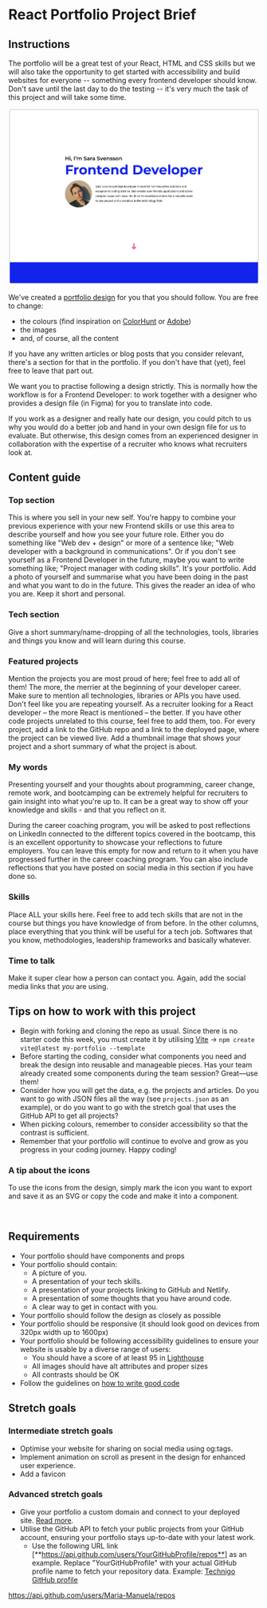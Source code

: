 # React Portfolio Project Brief

## Instructions

The portfolio will be a great test of your React, HTML and CSS skills but we will also take the opportunity to get started with accessibility and build websites for everyone -- something every frontend developer should know. Don't save until the last day to do the testing -- it's very much the task of this project and will take some time.

<img src="https://github.com/Technigo/project-portfolio/blob/main/Preview-PortfolioWebDev-Technigo.png" alt="" />

We've created a [portfolio design](https://www.figma.com/file/ZMIWBimuoSDHXp7CdtkrA3/Web-Dev-Portfolio-%7C-new-version?type=design&node-id=1862-60&mode=design&t=clNc4tmMHa8uA3GO-0) for you that you should follow. You are free to change:

- the colours (find inspiration on [ColorHunt](https://colorhunt.co/) or [Adobe](https://color.adobe.com/create/color-wheel/))
- the images
- and, of course, all the content

If you have any written articles or blog posts that you consider relevant, there's a section for that in the portfolio. If you don't have that (yet), feel free to leave that part out.

We want you to practise following a design strictly. This is normally how the workflow is for a Frontend Developer: to work together with a designer who provides a design file (in Figma) for you to translate into code.

If you work as a designer and really hate our design, you could pitch to us why you would do a better job and hand in your own design file for us to evaluate. But otherwise, this design comes from an experienced designer in collaboration with the expertise of a recruiter who knows what recruiters look at.

## Content guide

### **Top section**

This is where you sell in your new self. You're happy to combine your previous experience with your new Frontend skills or use this area to describe yourself and how you see your future role. Either you do something like "Web dev + design" or more of a sentence like; "Web developer with a background in communications". Or if you don't see yourself as a Frontend Developer in the future, maybe you want to write something like; "Project manager with coding skills". It's your portfolio. Add a photo of yourself and summarise what you have been doing in the past and what you want to do in the future. This gives the reader an idea of who you are. Keep it short and personal.

### **Tech section**

Give a short summary/name-dropping of all the technologies, tools, libraries and things you know and will learn during this course.

### **Featured projects**

Mention the projects you are most proud of here; feel free to add all of them! The more, the merrier at the beginning of your developer career. Make sure to mention all technologies, libraries or APIs you have used. Don't feel like you are repeating yourself. As a recruiter looking for a React developer – the more React is mentioned – the better. If you have other code projects unrelated to this course, feel free to add them, too. For every project, add a link to the GitHub repo and a link to the deployed page, where the project can be viewed live. Add a thumbnail image that shows your project and a short summary of what the project is about.

### **My words**

Presenting yourself and your thoughts about programming, career change, remote work, and bootcamping can be extremely helpful for recruiters to gain insight into what you're up to. It can be a great way to show off your knowledge and skills - and that you reflect on it.

During the career coaching program, you will be asked to post reflections on LinkedIn connected to the different topics covered in the bootcamp, this is an excellent opportunity to showcase your reflections to future employers. You can leave this empty for now and return to it when you have progressed further in the career coaching program. You can also include reflections that you have posted on social media in this section if you have done so.

### **Skills**

Place ALL your skills here. Feel free to add tech skills that are not in the course but things you have knowledge of from before. In the other columns, place everything that you think will be useful for a tech job. Softwares that you know, methodologies, leadership frameworks and basically whatever.

### **Time to talk**

Make it super clear how a person can contact you. Again, add the social media links that _you_ are using.

## Tips on how to work with this project

- Begin with forking and cloning the repo as usual. Since there is no starter code this week, you must create it by utilising [Vite](https://www.notion.so/Vite-15cd27c673d14033a1aae2d63dd37b04?pvs=21) → `npm create vite@latest my-portfolio --template`
- Before starting the coding, consider what components you need and break the design into reusable and manageable pieces. Has your team already created some components during the team session? Great—use them!
- Consider how you will get the data, e.g. the projects and articles. Do you want to go with JSON files all the way (see `projects.json` as an example), or do you want to go with the stretch goal that uses the GitHub API to get all projects?
- When picking colours, remember to consider accessibility so that the contrast is sufficient.
- Remember that your portfolio will continue to evolve and grow as you progress in your coding journey. Happy coding!

### A tip about the icons

To use the icons from the design, simply mark the icon you want to export and save it as an SVG or copy the code and make it into a component.

<img src="https://file.notion.so/f/f/5fa017c8-3fef-4115-8b2f-0177cad64ebc/454c9efe-8e85-4d1e-82d6-9e0192ddf7cb/ezgif.com-video-to-gif.gif?id=254d5f1b-7b4d-4be4-9b6c-5b4c58e34311&table=block&spaceId=5fa017c8-3fef-4115-8b2f-0177cad64ebc&expirationTimestamp=1711029600000&signature=oMN5Aa34q-2H8bPHYUxLiyG0ox4AwdT0bDz_hHoyjyg&downloadName=ezgif.com-video-to-gif.gif" alt="" />

## Requirements

- Your portfolio should have components and props
- Your portfolio should contain:
  - A picture of you.
  - A presentation of your tech skills.
  - A presentation of your projects linking to GitHub and Netlify.
  - A presentation of some thoughts that you have around code.
  - A clear way to get in contact with you.
- Your portfolio should follow the design as closely as possible
- Your portfolio should be responsive (it should look good on devices from 320px width up to 1600px)
- Your portfolio should be following accessibility guidelines to ensure your website is usable by a diverse range of users:
  - You should have a score of at least 95 in [Lighthouse](https://developer.chrome.com/docs/lighthouse/overview)
  - All images should have alt attributes and proper sizes
  - All contrasts should be OK
- Follow the guidelines on [how to write good code](https://www.notion.so/Guidelines-for-how-to-write-good-code-59abdd4307a24f5ca7914d566326f4df?pvs=21)

## Stretch goals

### Intermediate stretch goals

- Optimise your website for sharing on social media using og:tags.
- Implement animation on scroll as present in the design for enhanced user experience.
- Add a favicon

### Advanced stretch goals

- Give your portfolio a custom domain and connect to your deployed site. [Read more](https://docs.netlify.com/domains-https/custom-domains/).
- Utilise the GitHub API to fetch your public projects from your GitHub account, ensuring your portfolio stays up-to-date with your latest work.
  - Use the following URL link [**https://api.github.com/users/YourGitHubProfile/repos**] as an example. Replace "YourGitHubProfile" with your actual GitHub profile name to fetch your repository data. Example: [Technigo GitHub profile](https://api.github.com/users/Technigo/repos)

https://api.github.com/users/Maria-Manuela/repos
